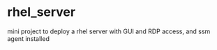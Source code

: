 # rhel_server
mini project to deploy a rhel server with GUI and RDP access, and ssm agent installed

